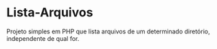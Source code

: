 # Lista-Arquivos
Projeto simples em PHP que lista arquivos de um determinado diretório, independente de qual for.
